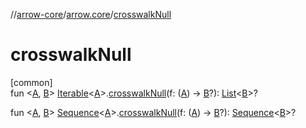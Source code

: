 //[arrow-core](../../index.md)/[arrow.core](index.md)/[crosswalkNull](crosswalk-null.md)

# crosswalkNull

[common]\
fun &lt;[A](crosswalk-null.md), [B](crosswalk-null.md)&gt; [Iterable](https://kotlinlang.org/api/latest/jvm/stdlib/kotlin.collections/-iterable/index.html)&lt;[A](crosswalk-null.md)&gt;.[crosswalkNull](crosswalk-null.md)(f: ([A](crosswalk-null.md)) -&gt; [B](crosswalk-null.md)?): [List](https://kotlinlang.org/api/latest/jvm/stdlib/kotlin.collections/-list/index.html)&lt;[B](crosswalk-null.md)&gt;?

fun &lt;[A](crosswalk-null.md), [B](crosswalk-null.md)&gt; [Sequence](https://kotlinlang.org/api/latest/jvm/stdlib/kotlin.sequences/-sequence/index.html)&lt;[A](crosswalk-null.md)&gt;.[crosswalkNull](crosswalk-null.md)(f: ([A](crosswalk-null.md)) -&gt; [B](crosswalk-null.md)?): [Sequence](https://kotlinlang.org/api/latest/jvm/stdlib/kotlin.sequences/-sequence/index.html)&lt;[B](crosswalk-null.md)&gt;?
